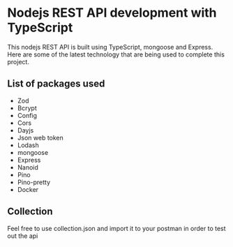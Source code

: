 # Nodejs REST API development with TypeScript 

This nodejs REST API is built using TypeScript, mongoose and Express. Here are some of the latest technology that are being used 
to complete this project.

## List of packages used 
* Zod
* Bcrypt 
* Config 
* Cors
* Dayjs
* Json web token
* Lodash
* mongoose
* Express
* Nanoid
* Pino
* Pino-pretty
* Docker
 

## Collection

Feel free to use collection.json and import it to your postman in order to test out the api